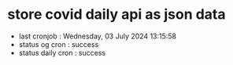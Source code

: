 # store covid daily api as json data

- last cronjob : Wednesday, 03 July 2024 13:15:58
- status og cron : success
- status daily cron : success
      
      